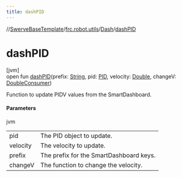```yaml
---
title: dashPID
---
```

//[SwerveBaseTemplate](../../../index.html)/[frc.robot.utils](../index.html)/[Dash](index.html)/[dashPID](dash-p-i-d.html)



# dashPID



[jvm]\
open fun [dashPID](dash-p-i-d.html)(prefix: [String](https://docs.oracle.com/javase/8/docs/api/java/lang/String.html), pid: [PID](../-p-i-d/index.html), velocity: [Double](https://kotlinlang.org/api/latest/jvm/stdlib/kotlin/-double/index.html), changeV: [DoubleConsumer](https://docs.oracle.com/javase/8/docs/api/java/util/function/DoubleConsumer.html))



Function to update PIDV values from the SmartDashboard.



#### Parameters


jvm

| | |
|---|---|
| pid | The PID object to update. |
| velocity | The velocity to update. |
| prefix | The prefix for the SmartDashboard keys. |
| changeV | The function to change the velocity. |




